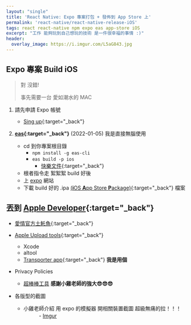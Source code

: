 ```yaml
---
layout: "single"
title: 'React Native: Expo 專案打包 + 發佈到 App Store 上'
permalink: 'react-native/react-native-release-iOS'
tags: react react-native npm expo eas app-store iOS
excerpt: "工作 能夠玩到自己想玩的技術 是一件很幸福的事情 :)"
header:
  overlay_image: https://i.imgur.com/L5aG843.jpg
---
```



## Expo 專案 Build iOS

> 對 沒錯!
>
> 事先需要一台 愛如潮水的 MAC


1. 請先申請 Expo 帳號
   - [Sing up](https://expo.dev/signup){:target="_back"}

2. **[eas](https://github.com/expo/eas-cli){:target="_back"}** (2022-01-05) 我是直接無腦使用
    - cd 到你專案根目錄
        - `npm install -g eas-cli`
        - `eas build -p ios`
            - [快樂文件](https://docs.expo.dev/build/setup/){:target="_back"}
    - 根者指令走 絮絮絮 build 好後 
    - 上 [expo](https://expo.dev/) 網站 
    - 下載 build 好的  .ipa [(**i**OS **A**pp Store **P**ackage)](https://en.wikipedia.org/wiki/.ipa){:target="_back"} 檔案

## 丟到 [Apple Developer](https://developer.apple.com/){:target="_back"}

   * [愛情官方土魠魚](https://help.apple.com/app-store-connect/en.lproj/static.html){:target="_back"}

   - [Apple Upload tools](https://help.apple.com/app-store-connect/#/devb1c185036){:target="_back"}
      - Xcode
      - altool
      - [Transporter app](https://apps.apple.com/us/app/transporter/id1450874784?mt=12){:target="_back"} **我是用個**

   -  Privacy Policies 
      - [超棒棒工具](https://app.privacypolicies.com/) **感謝小雞老師的強大😎😎😎**

   - 各版型的截圖
      - 小雞老師介紹 用 expo 的模擬器 開相關裝置截圖 超級無痛的拉！！！
      　　　- [Imgur](https://i.imgur.com/Y0IQDH9.png)